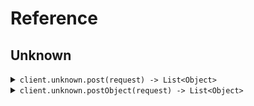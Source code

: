 # Reference
## Unknown
<details><summary><code>client.unknown.post(request) -> List&lt;Object&gt;</code></summary>
<dl>
<dd>

#### 🔌 Usage

<dl>
<dd>

<dl>
<dd>

```java
client.unknown().post(new 
HashMap<String, Object>() {{put("key", "value");
}});
```
</dd>
</dl>
</dd>
</dl>

#### ⚙️ Parameters

<dl>
<dd>

<dl>
<dd>

**request:** `Object` 
    
</dd>
</dl>
</dd>
</dl>


</dd>
</dl>
</details>

<details><summary><code>client.unknown.postObject(request) -> List&lt;Object&gt;</code></summary>
<dl>
<dd>

#### 🔌 Usage

<dl>
<dd>

<dl>
<dd>

```java
client.unknown().postObject(
    MyObject
        .builder()
        .unknown(new 
            HashMap<String, Object>() {{put("key", "value");
            }})
        .build()
);
```
</dd>
</dl>
</dd>
</dl>

#### ⚙️ Parameters

<dl>
<dd>

<dl>
<dd>

**request:** `MyObject` 
    
</dd>
</dl>
</dd>
</dl>


</dd>
</dl>
</details>
